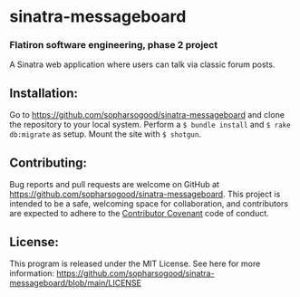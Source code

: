 # sinatra-messageboard
### Flatiron software engineering, phase 2 project

A Sinatra web application where users can talk via classic forum posts.

## Installation:

Go to https://github.com/sopharsogood/sinatra-messageboard and clone the repository to your local system. Perform a `$ bundle install` and `$ rake db:migrate` as setup. Mount the site with `$ shotgun`.

## Contributing:

Bug reports and pull requests are welcome on GitHub at https://github.com/sopharsogood/sinatra-messageboard. This project is intended to be a safe, welcoming space for collaboration, and contributors are expected to adhere to the [Contributor Covenant](contributor-covenant.org) code of conduct.

## License:

This program is released under the MIT License. See here for more information:
https://github.com/sopharsogood/sinatra-messageboard/blob/main/LICENSE